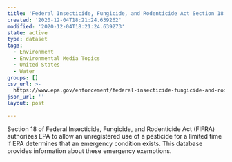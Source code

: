 ```yaml
---
title: 'Federal Insecticide, Fungicide, and Rodenticide Act Section 18 Database'
created: '2020-12-04T18:21:24.639262'
modified: '2020-12-04T18:21:24.639273'
state: active
type: dataset
tags:
  - Environment
  - Environmental Media Topics
  - United States
  - Water
groups: []
csv_url: >-
  https://www.epa.gov/enforcement/federal-insecticide-fungicide-and-rodenticide-act-fifra-and-federal-facilities
json_url: ''
layout: post

---
```

Section 18 of Federal Insecticide, Fungicide, and Rodenticide Act (FIFRA) authorizes EPA to allow an unregistered use of a pesticide for a limited time if EPA determines that an emergency condition exists. This database provides information about these emergency exemptions.
